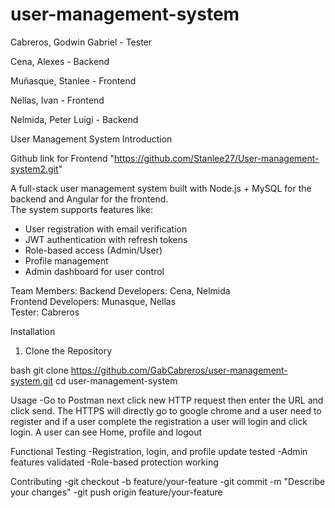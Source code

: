 # user-management-system

Cabreros, Godwin Gabriel - Tester

Cena, Alexes - Backend

Muñasque, Stanlee - Frontend

Nellas, Ivan - Frontend

Nelmida, Peter Luigi - Backend


User Management System
Introduction

Github link for Frontend "https://github.com/Stanlee27/User-management-system2.git"

A full-stack user management system built with Node.js + MySQL for the backend and Angular for the frontend.  
The system supports features like:
- User registration with email verification
- JWT authentication with refresh tokens
- Role-based access (Admin/User)
- Profile management
- Admin dashboard for user control

Team Members:
Backend Developers: Cena, Nelmida  
Frontend Developers: Munasque, Nellas  
Tester: Cabreros

 Installation
1. Clone the Repository

bash
git clone https://github.com/GabCabreros/user-management-system.git
cd user-management-system

Usage
-Go to Postman next click new HTTP request then enter the URL and click send. The HTTPS will directly go to google chrome and a user need to register and if a user complete the registration a user will login and click login. A user can see Home, profile and logout

Functional Testing 
 -Registration, login, and profile update tested
-Admin features validated
 -Role-based protection working

Contributing
-git checkout -b feature/your-feature
-git commit -m "Describe your changes"
-git push origin feature/your-feature

